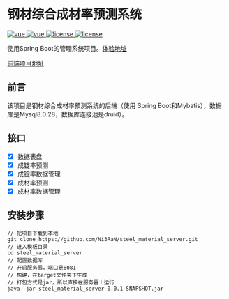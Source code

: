 # 钢材综合成材率预测系统

<a href="https://github.com/spring-projects/spring-boot">
    <img src="https://img.shields.io/badge/spring--boot-2.6.6-brightgreen.svg" alt="vue">
</a>
<a href="https://github.com/alibaba/druid">
    <img src="https://img.shields.io/badge/druid-1.2.8-brightgreen.svg" alt="vue">
</a>
<a href="https://github.com/mybatis/mybatis-3">
    <img src="https://img.shields.io/badge/mybatis-3.5.2-brightgreen.svg" alt="license">
</a>
<a href="https://github.com/Ni3RaN/steel_material_server/blob/master/LICENSE">
    <img src="https://img.shields.io/github/license/mashape/apistatus.svg" alt="license">
</a>

使用Spring Boot的管理系统项目。[体验地址](http://81.70.243.180)

[前端项目地址](https://github.com/Ni3RaN/steel_material_client)

## 前言

该项目是钢材综合成材率预测系统的后端（使用 Spring Boot和Mybatis），数据库是Mysql8.0.28，数据库连接池是druid）。

## 接口

- [x] 数据表盘
- [x] 成锭率预测
- [x] 成锭率数据管理
- [x] 成材率预测
- [x] 成材率数据管理

## 安装步骤

```
// 把项目下载到本地
git clone https://github.com/Ni3RaN/steel_material_server.git
// 进入模板目录
cd steel_material_server
// 配置数据库
// 开启服务器，端口是8081
// 构建，在target文件夹下生成
// 打包方式是jar，所以直接在服务器上运行
java -jar steel_material_server-0.0.1-SNAPSHOT.jar
```
